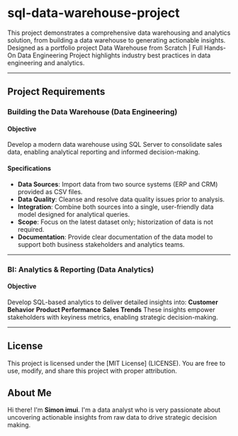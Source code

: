 # sql-data-warehouse-project
This project demonstrates a comprehensive data warehousing and analytics solution, from building a data warehouse to generating actionable insights. Designed as a portfolio project Data Warehouse from Scratch | Full Hands-On Data Engineering Project highlights industry best practices in data engineering and analytics.

---

## Project Requirements

### Building the Data Warehouse (Data Engineering)

#### Objective
Develop a modern data warehouse using SQL Server to consolidate sales data, enabling analytical reporting and informed decision-making.

#### Specifications
- **Data Sources**: Import data from two source systems (ERP and CRM) provided as CSV files.
- **Data Quality**: Cleanse and resolve data quality issues prior to analysis.
- **Integration**: Combine both sources into a single, user-friendly data model designed for analytical queries.
- **Scope**: Focus on the latest dataset only; historization of data is not required.
- **Documentation**: Provide clear documentation of the data model to support both business stakeholders and analytics teams.

---

### BI: Analytics & Reporting (Data Analytics)

#### Objective
Develop SQL-based analytics to deliver detailed insights into:
**Customer Behavior**
**Product Performance**
**Sales Trends**
These insights empower stakeholders with keyiness metrics, enabling strategic decision-making.

---

## License
This project is licensed under the [MIT License] (LICENSE). You are free to use, modify, and share this project with proper attribution.

## About Me

Hi there! I'm **Simon imui**. I'm a data analyst who is very passionate about uncovering actionable insights from raw data to drive strategic decision making.  
